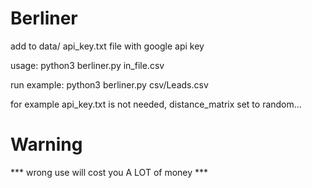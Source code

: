 # Berliner

add to data/ api_key.txt file with google api key

usage: python3 berliner.py in_file.csv

run example: python3 berliner.py csv/Leads.csv

for example api_key.txt is not needed, distance_matrix set to random...

# Warning
*** wrong use will cost you A LOT of money ***
